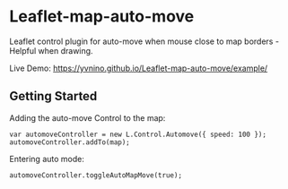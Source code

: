 # Leaflet-map-auto-move

Leaflet control plugin for auto-move when mouse close to map borders - Helpful when drawing.

Live Demo: https://yvnino.github.io/Leaflet-map-auto-move/example/

## Getting Started

Adding the auto-move Control to the map:

```
var automoveController = new L.Control.Automove({ speed: 100 });
automoveController.addTo(map);
```
Entering auto mode:

```
automoveController.toggleAutoMapMove(true);
```

